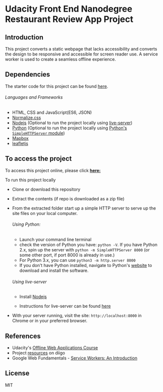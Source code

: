 # Udacity Front End Nanodegree Restaurant Review App Project

## Introduction

This project converts a static webpage that lacks accessibility and converts the design to be responsive and accessible for screen reader use. A service worker is used to create a seamless offline experience.



## Dependencies

The starter code for this project can be found [here](https://github.com/udacity/mws-restaurant-stage-1).

###### Languages and Frameworks

- HTML, CSS and JavaScript(ES6, JSON)
- [Normalize.css](https://necolas.github.io/normalize.css/)
- [Nodejs](https://nodejs.org) (Optional to run the project locally using [live-server](https://www.npmjs.com/package/live-server))
- [Python](https://www.python.org/) (Optional to run the project locally using [Python's `SimpleHTTPServer` module](https://developer.mozilla.org/en-US/docs/Learn/Common_questions/set_up_a_local_testing_server))
- [Mapbox](https://www.mapbox.com/)
- [leafletjs](https://leafletjs.com/)



## To access the project
To access this project online, please click **[here:](https://hamiduabu.github.io/fend-feedreader-test/)**

To run this project locally
- Clone or download this repository

- Extract the contents (if repo is downloaded as a zip file)

- From the extracted folder start up a simple HTTP server to serve up the site files on your local computer.

  ###### Using Python:

  - Launch your command line terminal
  - check the version of Python you have: `python -V`. If you have Python 2.x, spin up the server with `python -m SimpleHTTPServer 8000` (or some other port, if port 8000 is already in use.)
  - For Python 3.x, you can use `python3 -m http.server 8000`
  - If you don't have Python installed, navigate to Python's [website](https://www.python.org/) to download and install the software.

  ###### Using live-server

  - Install [Nodejs](https://nodejs.org)

  - Instructions for live-server can be found [here](https://www.npmjs.com/package/live-server)

- With your server running, visit the site: `http://localhost:8000` in Chrome or in your preferred browser.

## References
- Udacity's [Offline Web Applications Course](https://www.udacity.com/course/offline-web-applications--ud899)
- Project [resources](https://www.diigo.com/outliner/fjslyn/Udacity-Restaurant-Reviews-App-(project-%235)?key=zqiopam1yz) on diigo
- Google Web Fundamentals - [Service Workers: An Introduction](https://developers.google.com/web/fundamentals/primers/service-workers/)

## License

MIT

